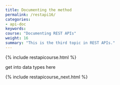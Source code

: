 ```yaml
---
title: Documenting the method
permalink: /restapi16/
categories:
- api-doc
keywords: 
course: "Documenting REST APIs"
weight: 16
summary: "This is the third topic in REST APIs."
---
```


{% include restapicourse.html %}

get into data types here

{% include restapicourse_next.html %}



